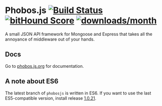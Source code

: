 # Phobos.js [![Build Status](https://travis-ci.org/phobosjs/phobos.js.svg?branch=feature%2Frefactor)](https://travis-ci.org/phobosjs/phobos.js) [![bitHound Score](https://www.bithound.io/github/phobosjs/phobos.js/badges/score.svg)](https://www.bithound.io/github/phobosjs/phobos.js)  [![downloads/month](https://img.shields.io/npm/dm/phobosjs.svg)](https://www.npmjs.com/package/phobosjs)

A small JSON API framework for Mongoose and Express that takes all the annoyance of middleware out of your hands.

## Docs

Go to [phobos.js.org](https://phobos.js.org) for documentation.

## A note about ES6

The latest branch of `phobosjs` is written in ES6. If you want to use the last ES5-compatible version, install release [1.0.21](https://github.com/phobosjs/phobos.js/tree/1.0.21).
